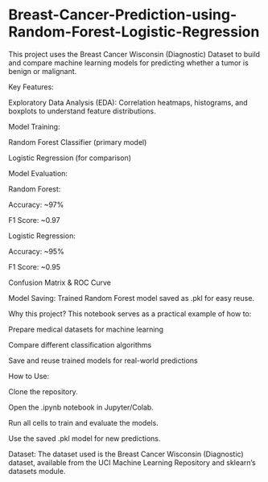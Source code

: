 # Breast-Cancer-Prediction-using-Random-Forest-Logistic-Regression

This project uses the Breast Cancer Wisconsin (Diagnostic) Dataset to build and compare machine learning models for predicting whether a tumor is benign or malignant.

Key Features:

Exploratory Data Analysis (EDA): Correlation heatmaps, histograms, and boxplots to understand feature distributions.

Model Training:

Random Forest Classifier (primary model)

Logistic Regression (for comparison)

Model Evaluation:

Random Forest:

Accuracy: ~97%

F1 Score: ~0.97

Logistic Regression:

Accuracy: ~95%

F1 Score: ~0.95

Confusion Matrix & ROC Curve

Model Saving: Trained Random Forest model saved as .pkl for easy reuse.

Why this project?
This notebook serves as a practical example of how to:

Prepare medical datasets for machine learning

Compare different classification algorithms

Save and reuse trained models for real-world predictions

How to Use:

Clone the repository.

Open the .ipynb notebook in Jupyter/Colab.

Run all cells to train and evaluate the models.

Use the saved .pkl model for new predictions.

Dataset:
The dataset used is the Breast Cancer Wisconsin (Diagnostic) dataset, available from the UCI Machine Learning Repository and sklearn’s datasets module.
